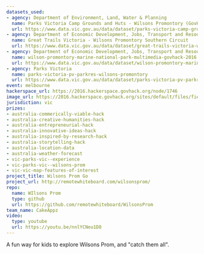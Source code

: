 ```yaml
---
datasets_used:
- agency: Department of Environment, Land, Water & Planning
  name: Parks Victoria Camp Grounds and Huts - Wilsons Promontory (GovHack 2016)
  url: https://www.data.vic.gov.au/data/dataset/parks-victoria-camp-grounds-and-huts-wilsons-promontory-govhack-2016
- agency: Department of Economic Development, Jobs, Transport and Resources
  name: Great Trails Victoria - Wilsons Promontory Southern Circuit
  url: https://www.data.vic.gov.au/data/dataset/great-trails-victoria-wilsons-promontory-southern-circuit
- agency: Department of Economic Development, Jobs, Transport and Resources
  name: wilson-promontory-marine-national-park-multimedia-govhack-2016
  url: https://www.data.vic.gov.au/data/dataset/wilson-promontory-marine-national-park-multimedia-govhack-2016
- agency: Parks Victoria
  name: parks-victoria-pv-parkres-wilsons-promontory
  url: https://www.data.vic.gov.au/data/dataset/parks-victoria-pv-parkres-wilsons-promontory
event: melbourne
hackerspace_url: https://2016.hackerspace.govhack.org/node/1746
image_url: https://2016.hackerspace.govhack.org/sites/default/files/field/image/Screen%20Shot%202016-07-30%20at%2010.28.38%20AM.png
jurisdiction: vic
prizes:
- australia-commerically-viable-hack
- australia-creative-humanities-hack
- australia-entrepreneurial-hack
- australia-innovative-ideas-hack
- australia-inspired-by-research-hack
- australia-storytelling-hack
- australia-location-data
- australia-weather-forecast
- vic-parks-vic--experience
- vic-parks-vic--wilsons-prom
- vic-vic-map-features-of-interest
project_title: Wilsons Prom Go
project_url: http://remotewhiteboard.com/wilsonsprom/
repo:
  name: WIlsons Prom
  type: github
  url: https://github.com/remotewhiteboard/WilsonsProm
team_name: CakeAppz
video:
  type: youtube
  url: https://youtu.be/nnlYCNeu1D8
---
```


A fun way for kids to explore Wilsons Prom, and "catch them all".